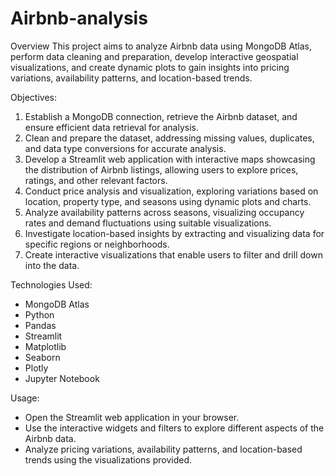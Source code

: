 # Airbnb-analysis

Overview
This project aims to analyze Airbnb data using MongoDB Atlas, perform data cleaning and preparation, develop interactive geospatial visualizations, and create dynamic plots to gain insights into pricing variations, availability patterns, and location-based trends.

Objectives:
1) Establish a MongoDB connection, retrieve the Airbnb dataset, and ensure efficient data retrieval for analysis.
2) Clean and prepare the dataset, addressing missing values, duplicates, and data type conversions for accurate analysis.
3) Develop a Streamlit web application with interactive maps showcasing the distribution of Airbnb listings, allowing users to explore prices, ratings, and other relevant factors.
4) Conduct price analysis and visualization, exploring variations based on location, property type, and seasons using dynamic plots and charts.
5) Analyze availability patterns across seasons, visualizing occupancy rates and demand fluctuations using suitable visualizations.
6) Investigate location-based insights by extracting and visualizing data for specific regions or neighborhoods.
7) Create interactive visualizations that enable users to filter and drill down into the data.


Technologies Used:
* MongoDB Atlas
* Python
* Pandas
* Streamlit
* Matplotlib
* Seaborn
* Plotly
* Jupyter Notebook

Usage:

  * Open the Streamlit web application in your browser.
  * Use the interactive widgets and filters to explore different aspects of the Airbnb data.
  * Analyze pricing variations, availability patterns, and location-based trends using the visualizations provided.
